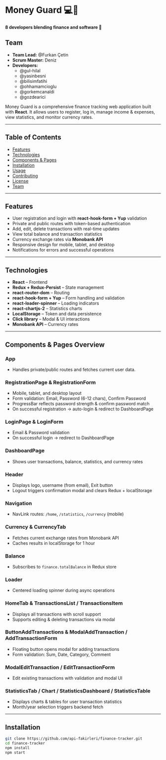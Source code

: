 # Money Guard 💻💸

**8 developers blending finance and software 🚀**

## Team

- **Team Lead:** @Furkan Çetin  
- **Scrum Master:** Deniz  
- **Developers:**  
  - @gul-hilal  
  - @yasinbesni  
  - @bilisimfatihi  
  - @ohhamamcioglu
  - @gorkemcanaldi
  - @gozdearici

Money Guard is a comprehensive finance tracking web application built with **React**. It allows users to register, log in, manage income & expenses, view statistics, and monitor currency rates.

---

## Table of Contents
- [Features](#features)
- [Technologies](#technologies)
- [Components & Pages](#components--pages)
- [Installation](#installation)
- [Usage](#usage)
- [Contributing](#contributing)
- [License](#license)
- [Team](#team)

---

## Features

- User registration and login with **react-hook-form + Yup** validation  
- Private and public routes with token-based authentication  
- Add, edit, delete transactions with real-time updates  
- View total balance and transaction statistics  
- Currency exchange rates via **Monobank API**  
- Responsive design for mobile, tablet, and desktop  
- Notifications for errors and successful operations  

---

## Technologies

- **React** – Frontend  
- **Redux + Redux-Persist** – State management  
- **react-router-dom** – Routing  
- **react-hook-form + Yup** – Form handling and validation  
- **react-loader-spinner** – Loading indicators  
- **react-chartjs-2** – Statistics charts  
- **LocalStorage** – Token and data persistence  
- **Click library** – Modal & UI interactions  
- **Monobank API** – Currency rates  

---

## Components & Pages Overview

### App
- Handles private/public routes and fetches current user data.

### RegistrationPage & RegistrationForm
- Mobile, tablet, and desktop layout  
- Form validation: Email, Password (6-12 chars), Confirm Password  
- ProgressBar reflects password strength & confirm password match  
- On successful registration → auto-login & redirect to DashboardPage  

### LoginPage & LoginForm
- Email & Password validation  
- On successful login → redirect to DashboardPage  

### DashboardPage
- Shows user transactions, balance, statistics, and currency rates  

### Header
- Displays logo, username (from email), Exit button  
- Logout triggers confirmation modal and clears Redux + localStorage  

### Navigation
- NavLink routes: `/home`, `/statistics`, `/currency` (mobile)  

### Currency & CurrencyTab
- Fetches current exchange rates from Monobank API  
- Caches results in localStorage for 1 hour  

### Balance
- Subscribes to `finance.totalBalance` in Redux store  

### Loader
- Centered loading spinner during async operations  

### HomeTab & TransactionsList / TransactionsItem
- Displays all transactions with scroll support  
- Supports editing & deleting transactions via modal  

### ButtonAddTransactions & ModalAddTransaction / AddTransactionForm
- Floating button opens modal for adding transactions  
- Form validation: Sum, Date, Category, Comment  

### ModalEditTransaction / EditTransactionForm
- Edit existing transactions with validation and modal UI  

### StatisticsTab / Chart / StatisticsDashboard / StatisticsTable
- Displays charts & tables for user transaction statistics  
- Month/year selection triggers backend fetch  

---

## Installation

```bash
git clone https://github.com/api-fakirleri/finance-tracker.git
cd finance-tracker
npm install
npm start
